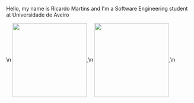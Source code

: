 Hello, my name is Ricardo Martins and I'm a Software Engineering student at Universidade de Aveiro

\n
<a href="https://github.com/anuraghazra/github-readme-stats">
 <img height=200 align="center" src="https://github-readme-stats.vercel.app/api?username=RicardoMartins9321&theme=dark" />
</a>
\n
<a href="https://github.com/anuraghazra/github-readme-stats">
 <img height=200 align="center" src="https://github-readme-stats.vercel.app/api/top-langs?username=RicardoMartins9321&theme=dark&layout=compact&langs_count=8&card_width=320" />
</a>
\n
